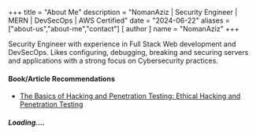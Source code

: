+++
title = "About Me"
description = "NomanAziz | Security Engineer | MERN | DevSecOps | AWS Certified"
date = "2024-06-22"
aliases = ["about-us","about-me","contact"]
[ author ]
  name = "NomanAziz"
+++

Security Engineer with experience in Full Stack Web development and DevSecOps. Likes configuring, debugging, breaking and securing servers and applications with a strong focus on Cybersecurity practices.

#### Book/Article Recommendations

- [The Basics of Hacking and Penetration Testing: Ethical Hacking and Penetration Testing](https://www.amazon.com/Basics-Hacking-Penetration-Testing-Ethical/dp/0124116442)

##### Loading....
